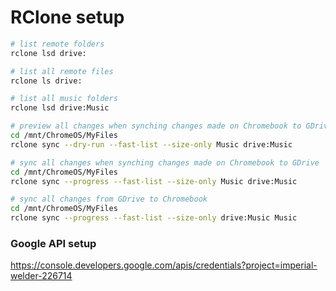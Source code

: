 # RClone setup

```bash
# list remote folders
rclone lsd drive:

# list all remote files
rclone ls drive:

# list all music folders
rclone lsd drive:Music

# preview all changes when synching changes made on Chromebook to GDrive
cd /mnt/ChromeOS/MyFiles
rclone sync --dry-run --fast-list --size-only Music drive:Music

# sync all changes when synching changes made on Chromebook to GDrive
cd /mnt/ChromeOS/MyFiles
rclone sync --progress --fast-list --size-only Music drive:Music

# sync all changes from GDrive to Chromebook
cd /mnt/ChromeOS/MyFiles
rclone sync --progress --fast-list --size-only drive:Music Music


```

### Google API setup

https://console.developers.google.com/apis/credentials?project=imperial-welder-226714
